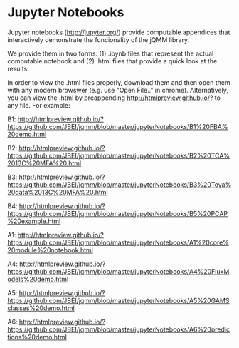 # Jupyter Notebooks

Jupyter notebooks (http://jupyter.org/) provide computable appendices that interactively demonstrate the funcionality of the jQMM library.

We provide them in two forms: (1) .ipynb files that represent the actual computable notebook and (2) .html files that provide a quick look at the results. 

In order to view the .html files properly, download them and then open them with any modern browswer (e.g. use "Open File.." in chrome). Alternatively, you can view the .html by preappending http://htmlpreview.github.io/? to any file. For example:

B1: http://htmlpreview.github.io/?https://github.com/JBEI/jqmm/blob/master/jupyterNotebooks/B1%20FBA%20demo.html

B2: http://htmlpreview.github.io/?https://github.com/JBEI/jqmm/blob/master/jupyterNotebooks/B2%20TCA%2013C%20MFA%20.html

B3: http://htmlpreview.github.io/?https://github.com/JBEI/jqmm/blob/master/jupyterNotebooks/B3%20Toya%20data%2013C%20MFA%20.html

B4: http://htmlpreview.github.io/?https://github.com/JBEI/jqmm/blob/master/jupyterNotebooks/B5%20PCAP%20example.html


A1: http://htmlpreview.github.io/?https://github.com/JBEI/jqmm/blob/master/jupyterNotebooks/A1%20core%20module%20notebook.html

A4: http://htmlpreview.github.io/?https://github.com/JBEI/jqmm/blob/master/jupyterNotebooks/A4%20FluxModels%20demo.html

A5: http://htmlpreview.github.io/?https://github.com/JBEI/jqmm/blob/master/jupyterNotebooks/A5%20GAMSclasses%20demo.html

A6: http://htmlpreview.github.io/?https://github.com/JBEI/jqmm/blob/master/jupyterNotebooks/A6%20predictions%20demo.html
